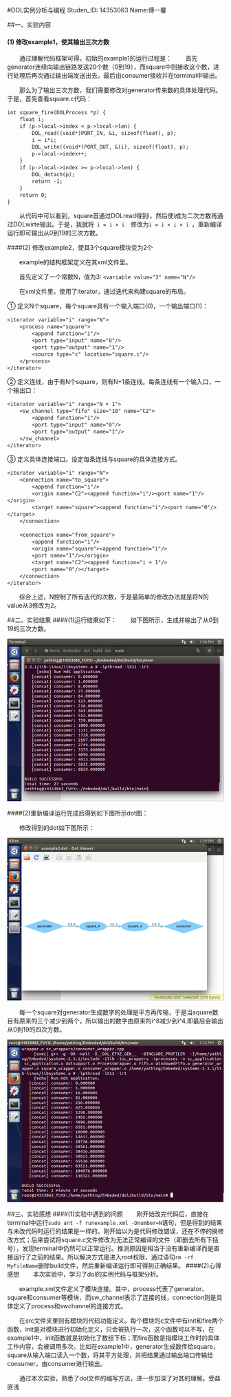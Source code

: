 #DOL实例分析与编程
Studen_ID: 14353063		Name:傅一馨

##一、实验内容
#### (1) 修改example1，使其输出三次方数
　　通过理解代码框架可得，初始的example1的运行过程是：
　　首先generator连续向输出链路发送20个数（0到19），而square中则接收这个数，进行处理后再次通过输出端发送出去，最后由consumer接收并在terminal中输出。

　　那么为了输出三次方数，我们需要修改对generator传来数的具体处理代码。于是，首先查看square.c代码：

	int square_fire(DOLProcess *p) {
	    float i;
	    if (p->local->index < p->local->len) {
	        DOL_read((void*)PORT_IN, &i, sizeof(float), p);
	        i = i*i;
	        DOL_write((void*)PORT_OUT, &(i), sizeof(float), p);
	        p->local->index++;
	    }
	    if (p->local->index >= p->local->len) {
	        DOL_detach(p);
	        return -1;
	    }
    	return 0;
	}


　　从代码中可以看到，square首通过DOLread得到i，然后使i成为二次方数再通过DOLwirte输出。于是，我就将`  i = i × i   `修改为`i = i × i × i `，重新编译运行即可输出从0到19的三次方数。

####(2) 修改example2，使其3个square模块变为2个

　　example的结构框架定义在其xml文件里。

　　首先定义了一个常数N，值为3: `<variable value="3" name="N"/>`

　　在xml文件里，使用了iterator，通过迭代来构建square的布局。

① 定义N个square，每个square具有一个输入端口(0)，一个输出端口(1)：
	
	<iterator variable="i" range="N">
		<process name="square">
			<append function="i"/>
			<port type="input" name="0"/>
			<port type="output" name="1"/>
			<source type="c" location="square.c"/>
		</process>
	</iterator>

② 定义连线，由于有N个square，则有N+1条连线。每条连线有一个输入口，一个输出口：

	<iterator variable="i" range="N + 1">
		<sw_channel type="fifo" size="10" name="C2">
			<append function="i"/>
			<port type="input" name="0"/>
			<port type="output" name="1"/>
		</sw_channel>
	</iterator>

③ 定义具体连接端口。设定每条连线与square的具体连接方式。

	<iterator variable="i" range="N">
		<connection name="to_square">
			<append function="i"/>
			<origin name="C2"><append function="i"/><port name="1"/></origin>
			<target name="square"><append function="i"/><port name="0"/></target>
		</connection>
		
		<connection name="from_square">
			<append function="i"/>
			<origin name="square"><append function="i"/>
			<port name="1"/></origin>
			<target name="C2"><append function="i + 1"/>
			<port name="0"/></target>
		</connection>
	</iterator>

　　综合上述，N控制了所有迭代的次数，于是最简单的修改办法就是将N的value从3修改为2。


##二、实验结果
####(1)运行结果如下：
　　如下图所示，生成并输出了从0到19的三次方数。

![pic](lab3_01.png)

####(2)重新编译运行完成后得到如下图所示dot图：

　　修改得到的dot如下图所示：

![pic](lab3_02.png)

　　每一个square对generator生成数字的处理是平方再传输，于是当square数目有原来的三个减少到两个，所以输出的数字由原来的i^8减少到i^4,即最后会输出从0到19的四次方数。

![pic](lab3_03.png)

##三、实验感想
####(1)实验中遇到的问题
　　刚开始改完代码后，直接在terminal中运行`sudo ant -f runexample.xml -Dnumber=N`语句，但是得到的结果与未改代码时运行的结果是一样的。刚开始以为是代码修改错误，还在不停的换修改方式；后来尝试将square.c文件修改为无法正常编译的文件（即删去所有下括号），发现terminal中仍然可以正常运行。推测原因是相当于没有重新编译而是直接运行了之前的结果。所以解决方式是进入root权限，通过语句`rm -rf MyFileName`删除build文件，然后重新编译运行即可得到正确结果。
####(2)心得感想
　　本次实验中，学习了dol的实例代码与框架分析。

　　example.xml文件定义了模块连接。其中，process代表了generator、square和consumer等模块，而sw_channel表示了连接的线，connection则是具体定义了process和swchannel的连接方式。

　　在src文件夹里则有模块的代码功能定义。每个模块的c文件中有init和fire两个函数，init是对模块进行初始化定义，只会被执行一次，这个函数可以不写，在example1中，init函数就是初始化了数组下标；而fire函数是指模块工作时的具体工作内容，会被调用多次。比如在example1中，generator生成数传给square，square从输入端口读入一个数，将其平方处理，并把结果通过输出端口传输给consumer，由consumer进行输出。

　　通过本次实验，熟悉了dol文件的编写方法，进一步加深了对其的理解。受益匪浅




